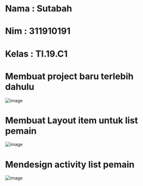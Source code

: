 # Nama  : Sutabah
# Nim   : 311910191
# Kelas : TI.19.C1

# Membuat project baru terlebih dahulu
![image](https://user-images.githubusercontent.com/81844622/174468962-0b29435d-e1dd-45c2-9418-a9fcf097e188.png)


# Membuat Layout item untuk list pemain
![image](https://user-images.githubusercontent.com/81844622/174469149-ecbc0d61-8477-423b-ba1a-3b78d45d1b4b.png)


# Mendesign activity list pemain 
![image](https://user-images.githubusercontent.com/81844622/174469311-4a7bdf36-a524-434b-af88-8b6d5b925cc9.png)
